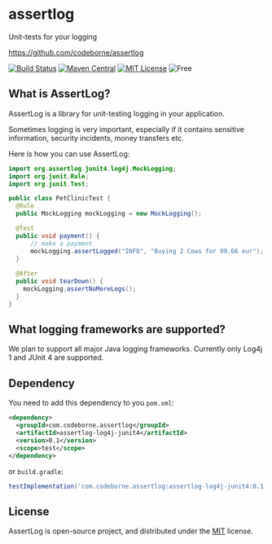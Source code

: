 # assertlog
Unit-tests for your logging

https://github.com/codeborne/assertlog

[![Build Status](https://travis-ci.org/codeborne/assertlog.svg?branch=master)](https://travis-ci.org/codeborne/assertlog)
[![Maven Central](https://img.shields.io/maven-central/v/com.codeborne/assertlog.svg)](https://search.maven.org/artifact/com.codeborne/assertlog)
[![MIT License](http://img.shields.io/badge/license-MIT-green.svg)](https://github.com/codeborne/assertlog/blob/master/LICENSE)
![Free](https://img.shields.io/badge/free-open--source-green.svg)

## What is AssertLog?

AssertLog is a library for unit-testing logging in your application.

Sometimes logging is very important, especially if it contains sensitive information, security incidents, money transfers etc.

Here is how you can use AssertLog:

```java
import org.assertlog.junit4.log4j.MockLogging;
import org.junit.Rule;
import org.junit.Test;

public class PetClinicTest {
  @Rule
  public MockLogging mockLogging = new MockLogging();

  @Test
  public void payment() {
      // make a payment
      mockLogging.assertLogged("INFO", "Buying 2 Cows for 99.66 eur");
  }
  
  @After
  public void tearDown() {
    mockLogging.assertNoMoreLogs();
  }
}
```

## What logging frameworks are supported?

We plan to support all major Java logging frameworks. Currently only Log4j 1 and JUnit 4 are supported. 

## Dependency

You need to add this dependency to you `pom.xml`:

```xml
<dependency>
  <groupId>com.codeborne.assertlog</groupId>
  <artifactId>assertlog-log4j-junit4</artifactId>
  <version>0.1</version>
  <scope>test</scope>
</dependency>
```

or `build.gradle`:
```groovy
testImplementation('com.codeborne.assertlog:assertlog-log4j-junit4:0.1')
```

## License

AssertLog is open-source project, and distributed under the [MIT](http://choosealicense.com/licenses/mit/) license.
